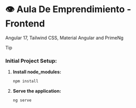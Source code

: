 # 👁️ Aula De Emprendimiento - Frontend

Angular 17, Tailwind CSS, Material Angular and PrimeNg

> [!TIP]
>### Initial Project Setup:
1. **Install node_modules:**
    ```bash
    npm install
    ```

2. **Serve the application:**
    ```bash
    ng serve
    ```

